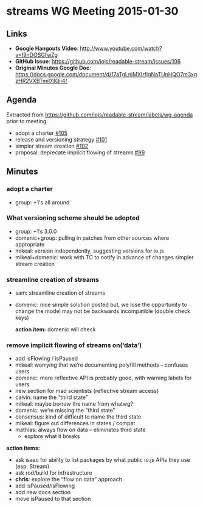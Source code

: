 # streams WG Meeting 2015-01-30

## Links

* **Google Hangouts Video**: <http://www.youtube.com/watch?v=I9nDOSGfwZg>
* **GitHub Issue**: <https://github.com/iojs/readable-stream/issues/106>
* **Original Minutes Google Doc**: <https://docs.google.com/document/d/17aTgLnjMXIrfjgNaTUnHQO7m3xgzHR2VXBTmi03Qii4/>

## Agenda

Extracted from <https://github.com/iojs/readable-stream/labels/wg-agenda> prior to meeting.

* adopt a charter [#105](https://github.com/iojs/readable-stream/issues/105)
* release and versioning strategy [#101](https://github.com/iojs/readable-stream/issues/101)
* simpler stream creation [#102](https://github.com/iojs/readable-stream/issues/102)
* proposal: deprecate implicit flowing of streams [#99](https://github.com/iojs/readable-stream/issues/99)

## Minutes

### adopt a charter

* group: +1's all around

### What versioning scheme should be adopted

* group: +1’s 3.0.0
* domenic+group: pulling in patches from other sources where appropriate
* mikeal: version independently, suggesting versions for io.js
* mikeal+domenic: work with TC to notify in advance of changes
simpler stream creation

### streamline creation of streams

* sam: streamline creation of streams
* domenic: nice simple solution posted
  but, we lose the opportunity to change the model
  may not be backwards incompatible (double check keys)

  **action item:** domenic will check

### remove implicit flowing of streams on(‘data’)

* add isFlowing / isPaused
* mikeal: worrying that we’re documenting polyfill methods – confuses users
* domenic: more reflective API is probably good, with warning labels for users
* new section for mad scientists (reflective stream access)
* calvin: name the “third state”
* mikeal: maybe borrow the name from whatwg?
* domenic: we’re missing the “third state”
* consensus: kind of difficult to name the third state
* mikeal: figure out differences in states / compat
* mathias: always flow on data – eliminates third state
  * explore what it breaks

**action items:**

* ask isaac for ability to list packages by what public io.js APIs they use (esp. Stream)
* ask rod/build for infrastructure
* **chris**: explore the “flow on data” approach
* add isPaused/isFlowing
* add new docs section
* move isPaused to that section
